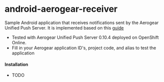 android-aerogear-receiver
=========================

Sample Android application that receives notifications sent by the Aerogear Unified Push Server. It is implemented based on this [guide](http://aerogear.org/docs/guides/aerogear-push-android/android-app/)

- Tested with Aerogear Unified Push Server 0.10.4 deployed on OpenShift Online.
- Fill in your Aerogear application ID's, project code, and alias to test the application

#### Installation

- TODO
